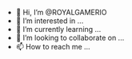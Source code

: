 - 👋 Hi, I’m @ROYALGAMERIO
- 👀 I’m interested in ...
- 🌱 I’m currently learning ...
- 💞️ I’m looking to collaborate on ...
- 📫 How to reach me ...

<!---
ROYALGAMERIO/ROYALGAMERIO is a ✨ special ✨ repository because its `README.md` (this file) appears on your GitHub profile.
You can click the Preview link to take a look at your changes.
--->
